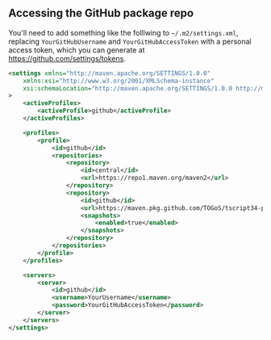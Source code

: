 ## Accessing the GitHub package repo

You'll need to add something like the folllwing to `~/.m2/settings.xml`,
replacing `YourGitHubUsername` and `YourGitHubAccessToken`
with a personal access token, which you can generate at https://github.com/settings/tokens.

```xml
<settings xmlns="http://maven.apache.org/SETTINGS/1.0.0"
	xmlns:xsi="http://www.w3.org/2001/XMLSchema-instance"
	xsi:schemaLocation="http://maven.apache.org/SETTINGS/1.0.0 http://maven.apache.org/xsd/settings-1.0.0.xsd"
>
	<activeProfiles>
		<activeProfile>github</activeProfile>
	</activeProfiles>

	<profiles>
		<profile>
			<id>github</id>
			<repositories>
				<repository>
					<id>central</id>
					<url>https://repo1.maven.org/maven2</url>
				</repository>
				<repository>
					<id>github</id>
					<url>https://maven.pkg.github.com/TOGoS/tscript34-p0012-lib01</url>
					<snapshots>
						<enabled>true</enabled>
					</snapshots>
				</repository>
			</repositories>
		</profile>
	</profiles>

	<servers>
		<server>
			<id>github</id>
			<username>YourUsername</username>
			<password>YourGitHubAccessToken</password>
		</server>
	</servers>
</settings>
```
